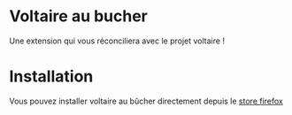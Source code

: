 # Voltaire au bucher
 Une extension qui vous réconciliera avec le projet voltaire !

# Installation
 Vous pouvez installer voltaire au bûcher directement depuis le [store firefox](https://addons.mozilla.org/fr/firefox/addon/voltaire-au-b%C3%BBcher/)